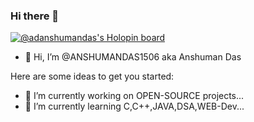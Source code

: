 ### Hi there 👋

[![@adanshumandas's Holopin board](https://holopin.me/adanshumandas)](https://holopin.io/@adanshumandas)

- 👋 Hi, I’m @ANSHUMANDAS1506 aka Anshuman Das


Here are some ideas to get you started:

- 🔭 I’m currently working on OPEN-SOURCE projects...
- 🌱 I’m currently learning C,C++,JAVA,DSA,WEB-Dev...
